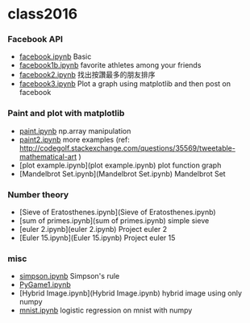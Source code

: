 # class2016

### Facebook API
* [facebook.ipynb](facebook.ipynb) Basic
* [facebook1b.ipynb](facebook1b.ipynb) favorite athletes  among your friends
* [facebook2.ipynb](facebook2.ipynb)  找出按讚最多的朋友排序
* [facebook3.ipynb](facebook3.ipynb) Plot a graph using matplotlib and then post on facebook

### Paint and plot with matplotlib
* [paint.ipynb](paint.ipynb) np.array manipulation
* [paint2.ipynb](paint2.ipynb) more examples (ref:  http://codegolf.stackexchange.com/questions/35569/tweetable-mathematical-art )
* [plot example.ipynb](plot example.ipynb) plot function graph
* [Mandelbrot Set.ipynb](Mandelbrot Set.ipynb) Mandelbrot Set

### Number theory
* [Sieve of Eratosthenes.ipynb](Sieve of Eratosthenes.ipynb)
* [sum of primes.ipynb](sum of primes.ipynb) simple sieve
* [euler 2.ipynb](euler 2.ipynb) Project euler 2
* [Euler 15.ipynb](Euler 15.ipynb) Project euler 15

### misc
* [simpson.ipynb](simpson.ipynb) Simpson's rule
* [PyGame1.ipynb](PyGame1.ipynb)
* [Hybrid Image.ipynb](Hybrid Image.ipynb) hybrid image using only numpy
* [mnist.ipynb](mnist.ipynb) logistic regression on mnist with numpy

